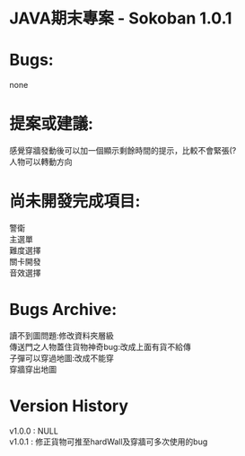 # JAVA期末專案 - Sokoban 1.0.1

# Bugs:
  none

# 提案或建議:
  感覺穿牆發動後可以加一個顯示剩餘時間的提示，比較不會緊張(?\
  人物可以轉動方向

# 尚未開發完成項目:
  警衛\
  主選單\
  難度選擇\
  關卡開發\
  音效選擇

# Bugs Archive:
  讀不到圖問題:修改資料夾層級\
  傳送門之人物蓋住貨物神奇bug:改成上面有貨不給傳\
  子彈可以穿過地圖:改成不能穿\
  穿牆穿出地圖

# Version History
  v1.0.0 : NULL\
  v1.0.1 : 修正貨物可推至hardWall及穿牆可多次使用的bug

